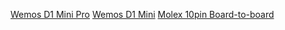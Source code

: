 [Wemos D1 Mini Pro](https://www.thingiverse.com/thing:2301947)
[Wemos D1 Mini](https://grabcad.com/library/wemos-d1-mini-1)
[Molex 10pin Board-to-board](http://www.molex.com/molex/products/datasheet.jsp?part=active/0532901080_PCB_HEADERS.xml)